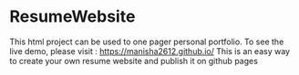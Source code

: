 # ResumeWebsite

This html project can be used to one pager personal portfolio. To see the live demo, please visit : https://manisha2612.github.io/
This is an easy way to create your own resume website and publish it on github pages
